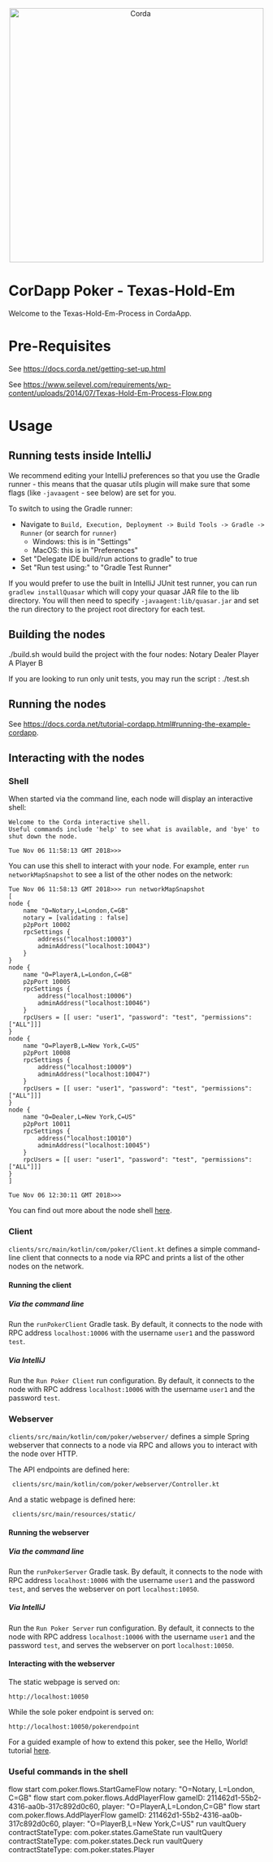 <p align="center">
  <img src="https://www.corda.net/wp-content/uploads/2016/11/fg005_corda_b.png" alt="Corda" width="500">
</p>

# CorDapp Poker - Texas-Hold-Em

Welcome to the Texas-Hold-Em-Process in CordaApp. 

# Pre-Requisites

See https://docs.corda.net/getting-set-up.html

See https://www.seilevel.com/requirements/wp-content/uploads/2014/07/Texas-Hold-Em-Process-Flow.png

# Usage

## Running tests inside IntelliJ

We recommend editing your IntelliJ preferences so that you use the Gradle runner - this means that the quasar utils
plugin will make sure that some flags (like ``-javaagent`` - see below) are
set for you.

To switch to using the Gradle runner:

* Navigate to ``Build, Execution, Deployment -> Build Tools -> Gradle -> Runner`` (or search for `runner`)
  * Windows: this is in "Settings"
  * MacOS: this is in "Preferences"
* Set "Delegate IDE build/run actions to gradle" to true
* Set "Run test using:" to "Gradle Test Runner"

If you would prefer to use the built in IntelliJ JUnit test runner, you can run ``gradlew installQuasar`` which will
copy your quasar JAR file to the lib directory. You will then need to specify ``-javaagent:lib/quasar.jar``
and set the run directory to the project root directory for each test.

## Building the nodes
./build.sh would build the project with the four nodes:
Notary
Dealer
Player A
Player B

If you are looking to run only unit tests, you may run the script :
./test.sh

## Running the nodes

See https://docs.corda.net/tutorial-cordapp.html#running-the-example-cordapp.

## Interacting with the nodes

### Shell

When started via the command line, each node will display an interactive shell:

    Welcome to the Corda interactive shell.
    Useful commands include 'help' to see what is available, and 'bye' to shut down the node.
    
    Tue Nov 06 11:58:13 GMT 2018>>>

You can use this shell to interact with your node. For example, enter `run networkMapSnapshot` to see a list of 
the other nodes on the network:

    Tue Nov 06 11:58:13 GMT 2018>>> run networkMapSnapshot
    [
    node {
        name "O=Notary,L=London,C=GB"
        notary = [validating : false]
        p2pPort 10002
        rpcSettings {
            address("localhost:10003")
            adminAddress("localhost:10043")
        }
    }
    node {
        name "O=PlayerA,L=London,C=GB"
        p2pPort 10005
        rpcSettings {
            address("localhost:10006")
            adminAddress("localhost:10046")
        }
        rpcUsers = [[ user: "user1", "password": "test", "permissions": ["ALL"]]]
    }
    node {
        name "O=PlayerB,L=New York,C=US"
        p2pPort 10008
        rpcSettings {
            address("localhost:10009")
            adminAddress("localhost:10047")
        }
        rpcUsers = [[ user: "user1", "password": "test", "permissions": ["ALL"]]]
    }
    node {
        name "O=Dealer,L=New York,C=US"
        p2pPort 10011
        rpcSettings {
            address("localhost:10010")
            adminAddress("localhost:10045")
        }
        rpcUsers = [[ user: "user1", "password": "test", "permissions": ["ALL"]]]
    }
    ]
    
    Tue Nov 06 12:30:11 GMT 2018>>> 

You can find out more about the node shell [here](https://docs.corda.net/shell.html).

### Client

`clients/src/main/kotlin/com/poker/Client.kt` defines a simple command-line client that connects to a node via RPC 
and prints a list of the other nodes on the network.

#### Running the client

##### Via the command line

Run the `runPokerClient` Gradle task. By default, it connects to the node with RPC address `localhost:10006` with 
the username `user1` and the password `test`.

##### Via IntelliJ

Run the `Run Poker Client` run configuration. By default, it connects to the node with RPC address `localhost:10006` 
with the username `user1` and the password `test`.

### Webserver

`clients/src/main/kotlin/com/poker/webserver/` defines a simple Spring webserver that connects to a node via RPC and 
allows you to interact with the node over HTTP.

The API endpoints are defined here:

     clients/src/main/kotlin/com/poker/webserver/Controller.kt

And a static webpage is defined here:

     clients/src/main/resources/static/

#### Running the webserver

##### Via the command line

Run the `runPokerServer` Gradle task. By default, it connects to the node with RPC address `localhost:10006` with 
the username `user1` and the password `test`, and serves the webserver on port `localhost:10050`.

##### Via IntelliJ

Run the `Run Poker Server` run configuration. By default, it connects to the node with RPC address `localhost:10006` 
with the username `user1` and the password `test`, and serves the webserver on port `localhost:10050`.

#### Interacting with the webserver

The static webpage is served on:

    http://localhost:10050

While the sole poker endpoint is served on:

    http://localhost:10050/pokerendpoint

For a guided example of how to extend this poker, see the Hello, World! tutorial 
[here](https://docs.corda.net/hello-world-introduction.html).

### Useful commands in the shell
flow start com.poker.flows.StartGameFlow notary: "O=Notary, L=London, C=GB"
flow start com.poker.flows.AddPlayerFlow gameID: 211462d1-55b2-4316-aa0b-317c892d0c60, player: "O=PlayerA,L=London,C=GB"
flow start com.poker.flows.AddPlayerFlow gameID: 211462d1-55b2-4316-aa0b-317c892d0c60, player: "O=PlayerB,L=New York,C=US"
run vaultQuery contractStateType: com.poker.states.GameState
run vaultQuery contractStateType: com.poker.states.Deck
run vaultQuery contractStateType: com.poker.states.Player
